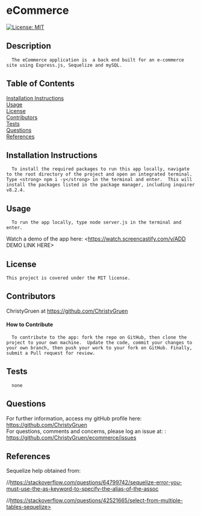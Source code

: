 
  # eCommerce

 [![License: MIT](https://img.shields.io/badge/License-MIT-yellow.svg)](https://opensource.org/licenses/MIT)

  ## Description
  
      The eCommerce application is  a back end built for an e-commerce site using Express.js, Sequelize and mySQL.  

  ## Table of Contents
  [Installation Instructions](#installation-instructions)<br>
  [Usage](#usage)<br>
  [License](#license)<br>
  [Contributors](#contributors)<br>
  [Tests](#tests)<br>
  [Questions](#questions)<br>
  [References](#references)<br>

  
  ## Installation Instructions
  
      To install the required packages to run this app locally, navigate to the root directory of the project and open an integrated terminal.  Type <strong> npm i -y</strong> in the terminal and enter.  This will install the packages listed in the package manager, including inquirer v8.2.4.
  
  ## Usage
  
      To run the app locally, type node server.js in the terminal and enter. 
  Watch a demo of the app here:
  <https://watch.screencastify.com/v/ADD DEMO LINK HERE>
  
  ## License
    This project is covered under the MIT license.

  ## Contributors
  ChristyGruen at <https://github.com/ChristyGruen>
      
  #### How to Contribute
      To contribute to the app: fork the repo on GitHub, then clone the project to your own machine.  Update the code, commit your changes to your own branch, then push your work to your fork on GitHub. Finally, submit a Pull request for review.

  ## Tests
      none

  ## Questions
  For further information, access my gitHub profile here:
  <https://github.com/ChristyGruen>
  <br>
  For questions, comments and concerns, please log an issue at: :
  <https://github.com/ChristyGruen/ecommerce/issues>

  ## References
  Sequelize help obtained from:

  //https://stackoverflow.com/questions/64799742/sequelize-error-you-must-use-the-as-keyword-to-specify-the-alias-of-the-assoc


  //https://stackoverflow.com/questions/42521665/select-from-multiple-tables-sequelize>
  